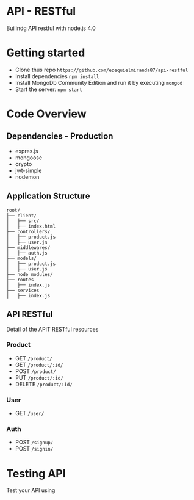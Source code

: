 # API - RESTful
Builindg API restful  with node.js 4.0 


# Getting started

* Clone thus repo ```https://github.com/ezequielmiranda87/api-restful```
* Install dependencies ```npm install```
* Install MongoDb Community Edition  and run it by executing ```mongod```
* Start the server: ```npm start```


# Code Overview

## Dependencies - Production
* expres.js
* mongoose
* crypto
* jwt-simple
* nodemon 


## Application Structure
```
root/
├── client/
│   ├── src/
│   ├── index.html
├── controllers/
│   ├── product.js
│   ├── user.js
├── middlewares/
│   ├── auth.js
├── models/
│   ├── product.js
│   ├── user.js
├── node_modules/
├── routes
│   ├── index.js
├── services
│   ├── index.js
```

## API RESTful 
Detail of the APIT RESTful resources

### Product

* GET    ``` /product/ ```
* GET    ``` /product/:id/ ```
* POST   ``` /product/ ```
* PUT    ``` /product/:id/ ```
* DELETE ``` /product/:id/ ```

### User
* GET    ``` /user/ ```

### Auth
* POST    ``` /signup/ ```
* POST    ``` /signin/ ```

# Testing API
Test your API using 